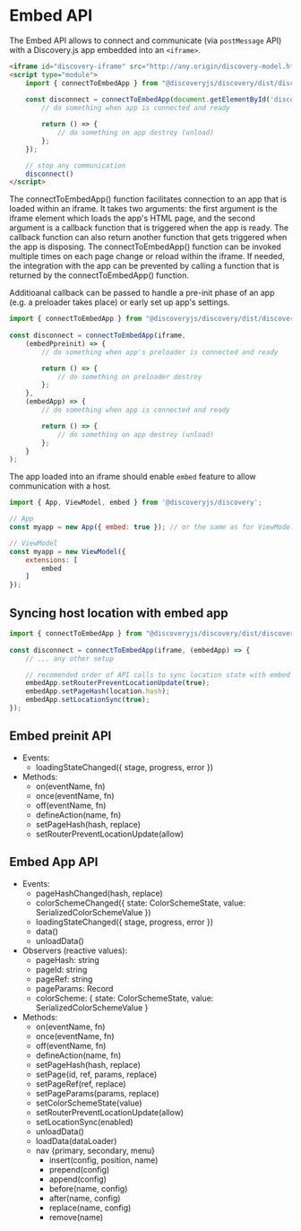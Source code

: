 # Embed API

The Embed API allows to connect and communicate (via `postMessage` API) with a Discovery.js app embedded into an `<iframe>`.

```html
<iframe id="discovery-iframe" src="http://any.origin/discovery-model.html"></iframe>
<script type="module">
    import { connectToEmbedApp } from "@discoveryjs/discovery/dist/discovery-embed.js";
    
    const disconnect = connectToEmbedApp(document.getElementById('discovery-iframe'), (app) => {
        // do something when app is connected and ready

        return () => {
            // do something on app destroy (unload)
        };
    });

    // stop any communication 
    disconnect()
</script>
```

The connectToEmbedApp() function facilitates connection to an app that is loaded within an iframe. It takes two arguments: the first argument is the iframe element which loads the app's HTML page, and the second argument is a callback function that is triggered when the app is ready. The callback function can also return another function that gets triggered when the app is disposing. The connectToEmbedApp() function can be invoked multiple times on each page change or reload within the iframe. If needed, the integration with the app can be prevented by calling a function that is returned by the connectToEmbedApp() function.

Additioanal callback can be passed to handle a pre-init phase of an app (e.g. a preloader takes place) or early set up app's settings.

```js
import { connectToEmbedApp } from "@discoveryjs/discovery/dist/discovery-embed.js";
    
const disconnect = connectToEmbedApp(iframe,
    (embedPpreinit) => {
        // do something when app's preloader is connected and ready

        return () => {
            // do something on preloader destroy
        };
    },
    (embedApp) => {
        // do something when app is connected and ready

        return () => {
            // do something on app destroy (unload)
        };
    }
);
```

The app loaded into an iframe should enable `embed` feature to allow communication with a host.

```js
import { App, ViewModel, embed } from '@discoveryjs/discovery';

// App
const myapp = new App({ embed: true }); // or the same as for ViewModel

// ViewModel
const myapp = new ViewModel({
    extensions: [
        embed
    ]
});
```

## Syncing host location with embed app

```js
import { connectToEmbedApp } from "@discoveryjs/discovery/dist/discovery-embed.js";
    
const disconnect = connectToEmbedApp(iframe, (embedApp) => {
    // ... any other setup

    // recomended order of API calls to sync location state with embed app
    embedApp.setRouterPreventLocationUpdate(true);
    embedApp.setPageHash(location.hash);
    embedApp.setLocationSync(true);
});
```

## Embed preinit API

- Events:
    * loadingStateChanged({ stage, progress, error })
- Methods:
    * on(eventName, fn)
    * once(eventName, fn)
    * off(eventName, fn)
    * defineAction(name, fn)
    * setPageHash(hash, replace)
    * setRouterPreventLocationUpdate(allow)

## Embed App API

- Events:
    * pageHashChanged(hash, replace)
    * colorSchemeChanged({ state: ColorSchemeState, value: SerializedColorSchemeValue })
    * loadingStateChanged({ stage, progress, error })
    * data()
    * unloadData()
- Observers (reactive values):
    * pageHash: string
    * pageId: string
    * pageRef: string
    * pageParams: Record
    * colorScheme: { state: ColorSchemeState, value: SerializedColorSchemeValue }
- Methods:
    * on(eventName, fn)
    * once(eventName, fn)
    * off(eventName, fn)
    * defineAction(name, fn)
    * setPageHash(hash, replace)
    * setPage(id, ref, params, replace)
    * setPageRef(ref, replace)
    * setPageParams(params, replace)
    * setColorSchemeState(value)
    * setRouterPreventLocationUpdate(allow)
    * setLocationSync(enabled)
    * unloadData()
    * loadData(dataLoader)
    * nav {primary, secondary, menu}
        * insert(config, position, name)
        * prepend(config)
        * append(config)
        * before(name, config)
        * after(name, config)
        * replace(name, config)
        * remove(name)
